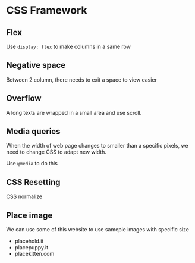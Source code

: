 # CSS Framework

## Flex
Use `display: flex` to make columns in a same row

## Negative space
Between 2 column, there needs to exit a space to view easier

## Overflow
A long texts are wrapped in a small area and use scroll.

## Media queries
When the width of web page changes to smaller than a specific pixels, we need to change CSS to adapt new width. 

Use `@media` to do this

## CSS Resetting
CSS normalize

## Place image
We can use some of this website to use sameple images with specific size

- placehold.it
- placepuppy.it
- placekitten.com

